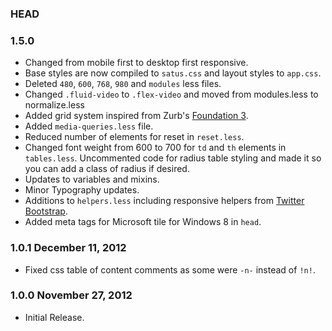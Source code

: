 ### HEAD

### 1.5.0

* Changed from mobile first to desktop first responsive.
* Base styles are now compiled to `satus.css` and layout styles to `app.css`.
* Deleted `480`, `600`, `768`, `980` and `modules` less files.
* Changed `.fluid-video` to `.flex-video` and moved from modules.less to normalize.less
* Added grid system inspired from Zurb's [Foundation 3](http://foundation.zurb.com/).
* Added `media-queries.less` file.
* Reduced number of elements for reset in `reset.less`.
* Changed font weight from 600 to 700 for `td` and `th` elements in `tables.less`. Uncommented code for radius table styling and made it so you can add a class of radius if desired.
* Updates to variables and mixins.
* Minor Typography updates.
* Additions to `helpers.less` including responsive helpers from [Twitter Bootstrap](http://twitter.github.com/bootstrap/).
* Added meta tags for Microsoft tile for Windows 8 in `head`.

### 1.0.1 December 11, 2012

* Fixed css table of content comments as some were `-n-` instead of `!n!`.

### 1.0.0 November 27, 2012

* Initial Release.